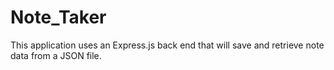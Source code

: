 # Note_Taker
This application uses an Express.js back end that will save and retrieve note data from a JSON file. 
